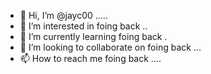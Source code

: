 - 👋 Hi, I’m @jayc00 .....
- 👀 I’m interested in foing back ..
- 🌱 I’m currently learning foing back .
- 💞️ I’m looking to collaborate on foing back ...
- 📫 How to reach me foing back ....

<!---
jayc00/jayc00 is a ✨ special ✨ repository because its `README.md` (this file) appears on your GitHub profile.
You can click the Preview link to take a look at your changes.
--->
